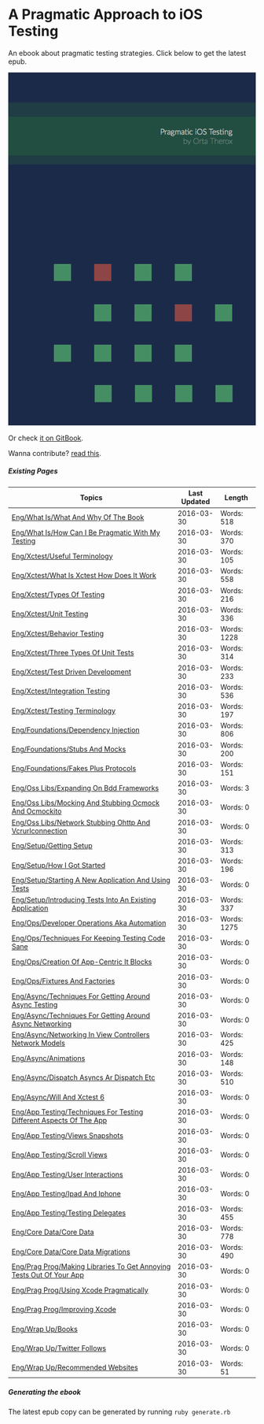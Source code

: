 A Pragmatic Approach to iOS Testing
===============

An ebook about pragmatic testing strategies. Click below to get the latest epub.

[ ![Image](assets/Cover.png "Pragmatic iOS Testing") ](https://github.com/orta/pragmatic-testing/blob/master/pragmatic_testing.epub?raw=true "Download epub")

Or check [it on GitBook](https://www.gitbook.com/book/orta/pragmatic-ios-testing/details).

Wanna contribute? [read this](CONTRIBUTING.md).

##### Existing Pages

| Topics | Last Updated | Length | 
| -------|----|-----|
|[Eng/What Is/What And Why Of The Book](chapters/eng/what_is/what_and_why_of_the_book.md)|2016-03-30|Words: 518|
|[Eng/What Is/How Can I Be Pragmatic With My Testing](chapters/eng/what_is/how_can_i_be_pragmatic_with_my_testing.md)|2016-03-30|Words: 370|
|[Eng/Xctest/Useful Terminology](chapters/eng/xctest/useful_terminology.md)|2016-03-30|Words: 105|
|[Eng/Xctest/What Is Xctest How Does It Work](chapters/eng/xctest/what_is_xctest_how_does_it_work.md)|2016-03-30|Words: 558|
|[Eng/Xctest/Types Of Testing](chapters/eng/xctest/types_of_testing.md)|2016-03-30|Words: 216|
|[Eng/Xctest/Unit Testing](chapters/eng/xctest/unit_testing.md)|2016-03-30|Words: 336|
|[Eng/Xctest/Behavior Testing](chapters/eng/xctest/behavior_testing.md)|2016-03-30|Words: 1228|
|[Eng/Xctest/Three Types Of Unit Tests](chapters/eng/xctest/Three_Types_of_Unit_Tests.md)|2016-03-30|Words: 314|
|[Eng/Xctest/Test Driven Development](chapters/eng/xctest/test_driven_development.md)|2016-03-30|Words: 233|
|[Eng/Xctest/Integration Testing](chapters/eng/xctest/integration_testing.md)|2016-03-30|Words: 536|
|[Eng/Xctest/Testing Terminology](chapters/eng/xctest/testing_terminology.md)|2016-03-30|Words: 197|
|[Eng/Foundations/Dependency Injection](chapters/eng/foundations/dependency_injection.md)|2016-03-30|Words: 806|
|[Eng/Foundations/Stubs And Mocks](chapters/eng/foundations/stubs_and_mocks.md)|2016-03-30|Words: 200|
|[Eng/Foundations/Fakes  Plus Protocols ](chapters/eng/foundations/fakes__plus_protocols_.md)|2016-03-30|Words: 151|
|[Eng/Oss Libs/Expanding On Bdd Frameworks](chapters/eng/oss_libs/expanding_on_bdd_frameworks.md)|2016-03-30|Words: 3|
|[Eng/Oss Libs/Mocking And Stubbing  Ocmock And Ocmockito ](chapters/eng/oss_libs/mocking_and_stubbing__ocmock_and_ocmockito_.md)|2016-03-30|Words: 0|
|[Eng/Oss Libs/Network Stubbing  Ohttp And Vcrurlconnection](chapters/eng/oss_libs/network_stubbing__ohttp_and_vcrurlconnection.md)|2016-03-30|Words: 0|
|[Eng/Setup/Getting Setup](chapters/eng/setup/getting_setup.md)|2016-03-30|Words: 313|
|[Eng/Setup/How I Got Started](chapters/eng/setup/how_i_got_started.md)|2016-03-30|Words: 196|
|[Eng/Setup/Starting A New Application And Using Tests](chapters/eng/setup/starting_a_new_application_and_using_tests.md)|2016-03-30|Words: 0|
|[Eng/Setup/Introducing Tests Into An Existing Application](chapters/eng/setup/introducing_tests_into_an_existing_application.md)|2016-03-30|Words: 337|
|[Eng/Ops/Developer Operations Aka Automation](chapters/eng/ops/developer_operations_aka_automation.md)|2016-03-30|Words: 1275|
|[Eng/Ops/Techniques For Keeping Testing Code Sane](chapters/eng/ops/techniques_for_keeping_testing_code_sane.md)|2016-03-30|Words: 0|
|[Eng/Ops/Creation Of App-Centric It Blocks](chapters/eng/ops/creation_of_app-centric_it_blocks.md)|2016-03-30|Words: 0|
|[Eng/Ops/Fixtures And Factories](chapters/eng/ops/fixtures_and_factories.md)|2016-03-30|Words: 0|
|[Eng/Async/Techniques For Getting Around Async Testing](chapters/eng/async/techniques_for_getting_around_async_testing.md)|2016-03-30|Words: 0|
|[Eng/Async/Techniques For Getting Around Async Networking](chapters/eng/async/techniques_for_getting_around_async_networking.md)|2016-03-30|Words: 0|
|[Eng/Async/Networking In View Controllers  Network Models](chapters/eng/async/networking_in_view_controllers__network_models.md)|2016-03-30|Words: 425|
|[Eng/Async/Animations](chapters/eng/async/animations.md)|2016-03-30|Words: 148|
|[Eng/Async/Dispatch Asyncs  Ar Dispatch Etc](chapters/eng/async/dispatch_asyncs__ar_dispatch_etc.md)|2016-03-30|Words: 510|
|[Eng/Async/Will And Xctest 6](chapters/eng/async/will_and_xctest_6.md)|2016-03-30|Words: 0|
|[Eng/App Testing/Techniques For Testing Different Aspects Of The App](chapters/eng/app_testing/techniques_for_testing_different_aspects_of_the_app.md)|2016-03-30|Words: 0|
|[Eng/App Testing/Views  Snapshots](chapters/eng/app_testing/views__snapshots.md)|2016-03-30|Words: 0|
|[Eng/App Testing/Scroll Views](chapters/eng/app_testing/scroll_views.md)|2016-03-30|Words: 0|
|[Eng/App Testing/User Interactions](chapters/eng/app_testing/user_interactions.md)|2016-03-30|Words: 0|
|[Eng/App Testing/Ipad And Iphone](chapters/eng/app_testing/ipad_and_iphone.md)|2016-03-30|Words: 0|
|[Eng/App Testing/Testing Delegates](chapters/eng/app_testing/testing_delegates.md)|2016-03-30|Words: 455|
|[Eng/Core Data/Core Data](chapters/eng/core_data/core_data.md)|2016-03-30|Words: 778|
|[Eng/Core Data/Core Data Migrations](chapters/eng/core_data/core_data_migrations.md)|2016-03-30|Words: 490|
|[Eng/Prag Prog/Making Libraries To Get Annoying Tests Out Of Your App](chapters/eng/prag_prog/making_libraries_to_get_annoying_tests_out_of_your_app.md)|2016-03-30|Words: 0|
|[Eng/Prag Prog/Using Xcode Pragmatically](chapters/eng/prag_prog/using_xcode_pragmatically.md)|2016-03-30|Words: 0|
|[Eng/Prag Prog/Improving Xcode](chapters/eng/prag_prog/improving_xcode.md)|2016-03-30|Words: 0|
|[Eng/Wrap Up/Books](chapters/eng/wrap_up/books.md)|2016-03-30|Words: 0|
|[Eng/Wrap Up/Twitter Follows](chapters/eng/wrap_up/twitter_follows.md)|2016-03-30|Words: 0|
|[Eng/Wrap Up/Recommended Websites](chapters/eng/wrap_up/recommended_websites.md)|2016-03-30|Words: 51|

##### Generating the ebook

The latest epub copy can be generated by running `ruby generate.rb`
